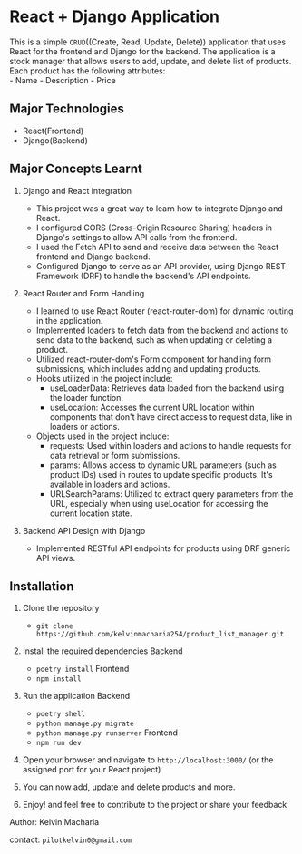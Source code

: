 # React + Django Application
This is a simple ```CRUD```((Create, Read, Update, Delete)) application that uses React for the frontend and Django for the backend. 
The application is a stock manager that allows users to add, update, and delete list of products.
Each product has the following attributes:  
    - Name
    - Description
    - Price

## Major Technologies
- React(Frontend)
- Django(Backend)

## Major Concepts Learnt
1. Django and React integration
   - This project was a great way to learn how to integrate Django and React.
   - I configured CORS (Cross-Origin Resource Sharing) headers in Django's settings to allow API calls from the frontend.
   - I used the Fetch API to send and receive data between the React frontend and Django backend.
   - Configured Django to serve as an API provider, using Django REST Framework (DRF) to handle the backend's API endpoints.
   
2. React Router and Form Handling
   - I learned to use React Router (react-router-dom) for dynamic routing in the application.
   - Implemented loaders to fetch data from the backend and actions to send data to the backend, such as when updating or deleting a product.
   - Utilized react-router-dom's Form component for handling form submissions, which includes adding and updating products.
   - Hooks utilized in the project include:
        - useLoaderData: Retrieves data loaded from the backend using the loader function.
        - useLocation: Accesses the current URL location within components that don't have direct access to request data, like in loaders or actions.
   - Objects used in the project include:
        - requests: Used within loaders and actions to handle requests for data retrieval or form submissions.
        - params: Allows access to dynamic URL parameters (such as product IDs) used in routes to update specific products. It's available in loaders and actions.
        - URLSearchParams: Utilized to extract query parameters from the URL, especially when using useLocation for accessing the current location state.
3. Backend API Design with Django
   - Implemented RESTful API endpoints for products using DRF generic API views. 
   

## Installation
1. Clone the repository
    - ```git clone https://github.com/kelvinmacharia254/product_list_manager.git```
2. Install the required dependencies
      Backend
    - `poetry install`
      Frontend
    - `npm install`
3. Run the application
      Backend
    - `poetry shell`
    - `python manage.py migrate`
    - `python manage.py runserver`
      Frontend
    - `npm run dev`
   
4. Open your browser and navigate to `http://localhost:3000/` (or the assigned port for your React project)

5. You can now add, update and delete products and more.

6. Enjoy! and feel free to contribute to the project or share your feedback 

Author: Kelvin Macharia

contact: ```pilotkelvin0@gmail.com```